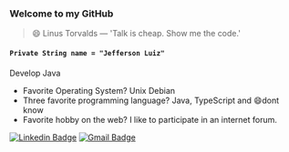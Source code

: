 <!--
**JeffersonLuizCruz/JeffersonLuizCruz** is a ✨ _special_ ✨ repository because its `README.md` (this file) appears on your GitHub profile.

Here are some ideas to get you started:

- 🔭 I’m currently working on ...
- 🌱 I’m currently learning ...
- 👯 I’m looking to collaborate on ...
- 🤔 I’m looking for help with ...
- 💬 Ask me about ...
- 📫 How to reach me: ...
- 😄 Pronouns: ...
- ⚡ Fun fact: ...
-->

### Welcome to my GitHub
> 😄 Linus Torvalds — 'Talk is cheap. Show me the code.'
#### ```Private String name = "Jefferson Luiz"```
Develop Java


- Favorite Operating System? Unix Debian
- Three favorite programming language? Java, TypeScript and 😄dont know
- Favorite hobby on the web? I like to participate in an internet forum.

[![Linkedin Badge](https://img.shields.io/badge/-Linkedin-blue?style=flat-square&logo=Linkedin&logoColor=white&link=https://www.linkedin.com/in/jefferson-luiz-cruz-0aa13a59/)](https://www.linkedin.com/in/jefferson-luiz-cruz-0aa13a59/) 
[![Gmail Badge](https://img.shields.io/badge/-jefferson.luiz.cruz@gmail.com-c14438?style=flat-square&logo=Gmail&logoColor=white&link=mailto:jefferson.luiz.cruz@gmail.com)](mailto:jefferson.luiz.cruz@gmail.com)
